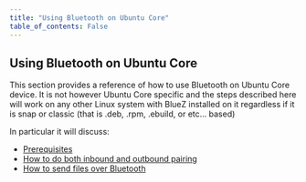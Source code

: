 ```yaml
---
title: "Using Bluetooth on Ubuntu Core"
table_of_contents: False
---
```


## Using Bluetooth on Ubuntu Core

This section provides a reference of how to use Bluetooth on Ubuntu Core device.
It is not however Ubuntu Core specific and the steps described here will work on
any other Linux system with BlueZ installed on it regardless if it is snap or
classic (that is .deb, .rpm, .ebuild, or etc... based)

In particular it will discuss:

* [Prerequisites](using_prerequisites.html)
* [How to do both inbound and outbound pairing](using_pairing_general.html)
* [How to send files over Bluetooth](using_general.html)

